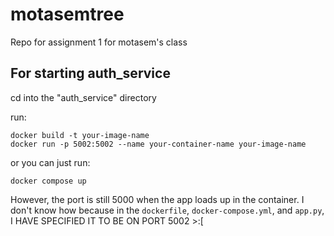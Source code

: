 # motasemtree
Repo for assignment 1 for motasem's class

## For starting auth_service
cd into the "auth_service" directory

run:
```
docker build -t your-image-name
docker run -p 5002:5002 --name your-container-name your-image-name
```
or you can just run:
```
docker compose up
```
However, the port is still 5000 when the app loads up in the container. 
I don't know how because in the `dockerfile`, `docker-compose.yml`, and `app.py`, I HAVE SPECIFIED IT TO BE ON PORT 5002 >:[